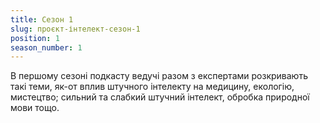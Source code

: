 ```yaml
---
title: Сезон 1
slug: проєкт-інтелект-сезон-1
position: 1
season_number: 1
---
```


В першому сезоні подкасту ведучі разом з експертами розкривають такі теми,
як-от вплив штучного інтелекту на медицину, екологію, мистецтво; сильний та
слабкий штучний інтелект, обробка природної мови тощо.
